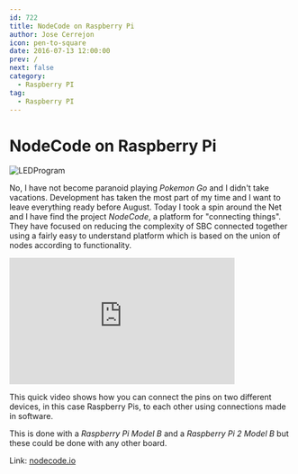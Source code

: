 ```yaml
---
id: 722
title: NodeCode on Raspberry Pi
author: Jose Cerrejon
icon: pen-to-square
date: 2016-07-13 12:00:00
prev: /
next: false
category:
  - Raspberry PI
tag:
  - Raspberry PI
---
```


# NodeCode on Raspberry Pi

![LEDProgram](/images/2016/07/LEDProgram.png)

No, I have not become paranoid playing *Pokemon Go* and I didn't take vacations. Development has taken the most part of my time and I want to leave everything ready before August. Today I took a spin around the Net and I have find the project *NodeCode*, a platform for "connecting things". They have focused on reducing the complexity of SBC connected together using a fairly easy to understand platform which is based on the union of nodes according to functionality.

<iframe width="400" height="225" src="https://www.youtube.com/embed/21h4ls9sbtM?rel=0&amp;showinfo=0" frameborder="0" allowfullscreen></iframe>

This quick video shows how you can connect the pins on two different devices, in this case Raspberry Pis, to each other using connections made in software.

This is done with a *Raspberry Pi Model B* and a *Raspberry Pi 2 Model B* but these could be done with any other board.

Link: [nodecode.io](http://nodecode.io/)